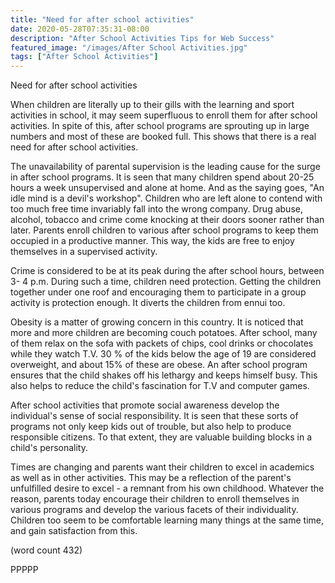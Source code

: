 ```yaml
---
title: "Need for after school activities"
date: 2020-05-28T07:35:31-08:00
description: "After School Activities Tips for Web Success"
featured_image: "/images/After School Activities.jpg"
tags: ["After School Activities"]
---
```


Need for after school activities

When children are literally up to their gills with the learning and sport
activities in school, it may seem superfluous to enroll them for after 
school activities. In spite of this, after school programs are sprouting 
up in large numbers and most of these are booked full. This shows that 
there is a real need for after school activities.

The unavailability of parental supervision is the leading cause for the 
surge in after school programs. It is seen that many children spend about 
20-25 hours a week unsupervised and alone at home. And as the saying 
goes, "An idle mind is a devil's workshop". Children who are left alone 
to contend with too much free time invariably fall into the wrong 
company. Drug abuse, alcohol, tobacco and crime come knocking at their 
doors sooner rather than later. Parents enroll children to various after 
school programs to keep them occupied in a productive manner. This way, 
the kids are free to enjoy themselves in a supervised activity.

Crime is considered to be at its peak during the after school hours, 
between 3- 4 p.m. During such a time, children need protection. Getting 
the children together under one roof and encouraging them to participate 
in a group activity is protection enough. It diverts the children from 
ennui too.

Obesity is a matter of growing concern in this country. It is noticed 
that more and more children are becoming couch potatoes. After school, 
many of them relax on the sofa with packets of chips, cool drinks or 
chocolates while they watch T.V. 30 % of the kids below the age of 19 are 
considered overweight, and about 15% of these are obese. An after school 
program ensures that the child shakes off his lethargy and keeps himself 
busy. This also helps to reduce the child's fascination for T.V and 
computer games. 

After school activities that promote social awareness develop the 
individual's sense of social responsibility. It is seen that these sorts 
of programs not only keep kids out of trouble, but also help to produce 
responsible citizens. To that extent, they are valuable building blocks 
in a child's personality.

Times are changing and parents want their children to excel in academics 
as well as in other activities. This may be a reflection of the parent's 
unfulfilled desire to excel - a remnant from his own childhood. Whatever 
the reason, parents today encourage their children to enroll themselves 
in various programs and develop the various facets of their 
individuality. Children too seem to be comfortable learning many things 
at the same time, and gain satisfaction from this.

(word count 432)

PPPPP
